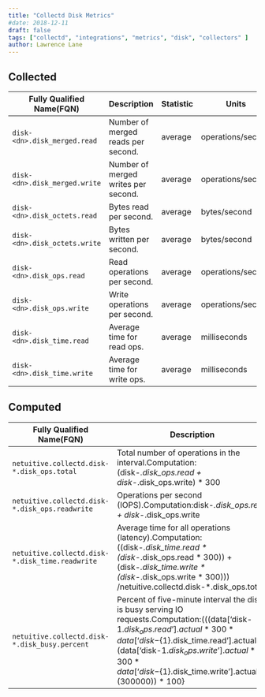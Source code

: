 ```yaml
---
title: "Collectd Disk Metrics"
#date: 2018-12-11
draft: false
tags: ["collectd", "integrations", "metrics", "disk", "collectors" ]
author: Lawrence Lane
---
```


## Collected

| Fully Qualified Name(FQN)   | Description                         | Statistic | Units             | Min | Max  | Sparse Data Strategy(SDS) | BASE | CORR | UTIL |
|-----------------------------|-------------------------------------|-----------|-------------------|-----|------|---------------------------|------|------|------|
| `disk-<dn>.disk_merged.read`  | Number of merged reads per second.  | average   | operations/second | 0   | none | none                      | yes  | no   | no   |
| `disk-<dn>.disk_merged.write` | Number of merged writes per second. | average   | operations/second | 0   | none | none                      | yes  | no   | no   |
| `disk-<dn>.disk_octets.read`  | Bytes read per second.              | average   | bytes/second      | 0   | none | none                      | yes  | no   | no   |
| `disk-<dn>.disk_octets.write` | Bytes written per second.           | average   | bytes/second      | 0   | none | none                      | yes  | no   | no   |
| `disk-<dn>.disk_ops.read`     | Read operations per second.         | average   | operations/second | 0   | none | none                      | yes  | no   | no   |
| `disk-<dn>.disk_ops.write`    | Write operations per second.        | average   | operations/second | 0   | none | none                      | yes  | no   | no   |
| `disk-<dn>.disk_time.read`    | Average time for read ops.          | average   | milliseconds      | 0   | none | none                      | yes  | no   | no   |
| `disk-<dn>.disk_time.write`   | Average time for write ops.         | average   | milliseconds      | 0   | none | none                      | yes  | no   | no   |

## Computed

| Fully Qualified Name(FQN)                    | Description                                                                                                                                                                                                                                                                                | Statistic | Units             | Min | Max  | BASE | CORR | UTIL |
|----------------------------------------------|--------------------------------------------------------------------------------------------------------------------------------------------------------------------------------------------------------------------------------------------------------------------------------------------|-----------|-------------------|-----|------|------|------|------|
| `netuitive.collectd.disk-*.disk_ops.total`      | Total number of operations in the interval.Computation:(disk-*.disk_ops.read + disk-*.disk_ops.write) * 300                                                                                                                                                                                | sum       | operations        | 0   | none | no   | no   | no   |
| `netuitive.collectd.disk-*.disk_ops.readwrite`  | Operations per second (IOPS).Computation:disk-*.disk_ops.read + disk-*.disk_ops.write                                                                                                                                                                                                      | average   | operations/second | 0   | none | yes  | yes  | no   |
| `netuitive.collectd.disk-*.disk_time.readwrite` | Average time for all operations (latency).Computation:((disk-*.disk_time.read * (disk-*.disk_ops.read * 300)) +(disk-*.disk_time.write * (disk-*.disk_ops.write * 300))) /netuitive.collectd.disk-*.disk_ops.total                                                                          | average   | milliseconds      | 0   | none | yes  | yes  | no   |
| `netuitive.collectd.disk-*.disk_busy.percent`   | Percent of five-minute interval the disk is busy serving IO requests.Computation:(((data[‘disk-${1}.disk_ops.read’].actual * 300 * data[‘disk-${1}.disk_time.read’].actual)+ (data[‘disk-${1}.disk_ops.write’].actual * 300 * data[‘disk-${1}.disk_time.write’].actual))/ (300000)) * 100} | average   | percent           | 0   | 100  | yes  | no   | no   |
